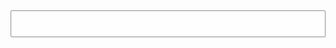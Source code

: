 <input id="tag-search" style="background-color: #FEFEFE; border: 1px solid #979797; border-radius: 2px; font-size: 18px; color: #959595; width: 100%; padding: 10px; box-shadow: inset 2px 2px 0 rgba(0, 0, 0, .04), 2px 2px 0 rgba(0, 0, 0, .04); margin-bottom: 16px" />
<ul id="matching-tags" style="margin: 0; margin-bottom: 24px; display: flex"></ul>
<ul id="matching-docs" style="margin: 0"></ul>

<script>
 function filterByPred(tags, pred) {
   if (pred.trim() == "") { return true; }

   pred = pred.replace(/!/, " ! ");
   let tokens = pred.split(" ");
   tokens = tokens
     .filter(token => !!token.trim())
     .map(token => {
       if (["&&", "||", "!"].includes(token)) {
         return token;
       } else {
         try {
           return tags.some(tag => tag.match(token));
         } catch (e) {
           return true;
         }
       }
     });

   let expr = tokens.join(" ");

   try {
     return eval(expr);
   } catch (e) {
     return true;
   }
 }

 function renderDocList(docs, query) {
   let filteredDocs = docs.filter(doc => filterByPred(doc.tags, query) || filterByPred([doc.title.toLowerCase()], query));

   let allTags = {};
   filteredDocs.forEach(doc => doc.tags.forEach(tag => allTags.hasOwnProperty(tag) ? allTags[tag] += 1 : allTags[tag] = 1));

   for (let [tag, qty] of Object.entries(allTags).sort((a, b) => b[1] - a[1])) {
     let tagLi = document.createElement("li");
     tagLi.style = "list-style-type: none; margin: 0; margin-right: 5px; margin-left: 0; border-radius: 4px; padding: 2px 4px; background-color: #F5F5F5";
     tagLi.textContent = `${tag}: ${qty}`;
     document.querySelector("#matching-tags").append(tagLi);
   }

   for (let doc of filteredDocs.sort((a, b) => a.title.localeCompare(b.title))) {
     let docLi = document.createElement("li");
     docLi.style = "list-style-type: none; margin-left: 0;";
     let docTags = document.createElement("span");
     for (let tag of doc.tags) {
       let tagEl = document.createElement("span");
       tagEl.innerHTML = tag;
       tagEl.style = "margin-left: 8px; border-radius: 4px; padding: 2px 4px; background-color: #F5F5F5";
       docTags.append(tagEl);
     }

     docLi.innerHTML = `<a href="${doc.url}">${doc.title}</a>`;
     docLi.append(docTags);
     document.querySelector("#matching-docs").append(docLi);
   }
 }

 function killAllChildren(element) {
   let clone = element.cloneNode(false);
   element.parentNode.replaceChild(clone, element);
 }

 (async () => {
   await fetch("/tags.json")
     .then(r => r.text())
     .then(r => {
       let docs = JSON.parse(r);
       renderDocList(docs, "");

       document.querySelector("#tag-search").addEventListener("input", function (evt) {
         killAllChildren(document.querySelector("#matching-tags"));
         killAllChildren(document.querySelector("#matching-docs"));
         renderDocList(docs, this.value);
       });
     })
 })();
</script>
